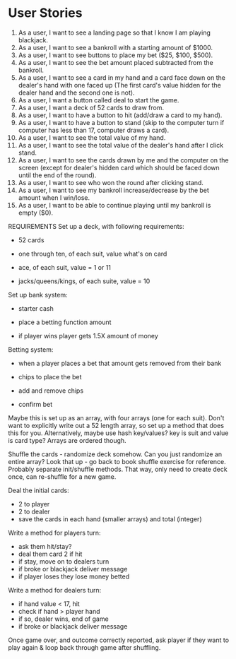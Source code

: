 # User Stories
1. As  a user, I want to see a landing page so that I know I am playing blackjack.
2. As a user, I want to see a bankroll with a starting amount of $1000.
3. As a user, I want to see buttons to place my bet ($25, $100, $500).
4. As a user, I want to see the bet amount placed subtracted from the bankroll.
5. As a user, I want to see a card in my hand and a card face down on the dealer's hand with one faced up (The first card's value hidden for the dealer hand and the second one is not).
6. As a user, I want a button called deal to start the game.
7. As a user, I want a deck of 52 cards to draw from.
8. As a user, I want to have a button to hit (add/draw a card to my hand).
9. As a user, I want to have a button to stand (skip to the computer turn if computer has less than 17, computer draws a card).
10. As a user, I want to see the total value of my hand.
11. As a user, I want to see the total value of the dealer's hand after I click stand.
12. As a user, I want to see the cards drawn by me and the computer on the screen (except for dealer's hidden card which should be faced down until the end of the round).
13. As a user, I want to see who won the round after clicking stand.
14. As a user, I want to see my bankroll increase/decrease by the bet amount when I win/lose.
15. As a user, I want to be able to continue playing until my bankroll is empty ($0).

REQUIREMENTS 
Set up a deck, with following requirements:

- 52 cards

- one through ten, of each suit, value what's on card

- ace, of each suit, value = 1 or 11

- jacks/queens/kings, of each suite, value = 10

Set up bank system:

- starter cash

- place a betting function amount

- if player wins player gets 1.5X amount of money


Betting system:

- when a player places a bet that amount gets removed from their bank

- chips to place the bet

- add and remove chips 

- confirm bet 

Maybe this is set up as an array, with four arrays (one for each suit). Don't want to explicitly write out a 52 length array, so set up a method that does this for you. Alternatively, maybe use hash key/values? key is suit and value is card type? Arrays are ordered though.

Shuffle the cards - randomize deck somehow. Can you just randomize an entire array? Look that up - go back to book shuffle exercise for reference. Probably separate init/shuffle methods. That way, only need to create deck once, can re-shuffle for a new game.

Deal the initial cards:
- 2 to player
- 2 to dealer
- save the cards in each hand (smaller arrays) and total (integer)

Write a method for players turn:
- ask them hit/stay?
- deal them card 2 if hit
- if stay, move on to dealers turn
- if broke or blackjack deliver message
- if player loses they lose money betted 

Write a method for dealers turn:
- if hand value < 17, hit
- check if hand > player hand
- if so, dealer wins, end of game
- if broke or blackjack deliver message

Once game over, and outcome correctly reported, ask player if they want to play again & loop back through game after shuffling.